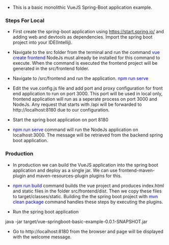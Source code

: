 
* This is a basic monolithic VueJS Spring-Boot application example.

### Steps For Local

* First create the spring-boot application using https://start.spring.io/ and 
  adding web and devtools as dependencies. Import the spring boot project into your IDE(Intellij).
  
* Navigate to the src folder from the terminal and run the command <font color="blue">vue create frontend</font>
NodeJs must already be installed for this command to execute. When the command is executed the frontend
  project will be generated in the src/frontend folder.
  
* Navigate to /src/frontend and run the application. <font color="blue">npm run serve</font>

* Edit the vue.config.js file and add port and proxy configuration for front end application to run on port 3000.
This port will be used in local only, frontend application will run as a seperate process on port 3000 and NodeJs. 
  Any request that starts with  /api will be forwarded to http://localhost:8180 due to our configuration.

* Start the spring boot application on port 8180
  
* <font color="blue">npm run serve</font> command will run the NodeJs application on localhost:3000.
The message will be retrieved from the backend spring boot application.
  

### Production

* In production we can build the VueJS application into the spring boot application
and deploy as a single jar. We can use frontend-maven-plugin and maven-resources-plugin plugins for this.
  
* <font color="blue">npm run build</font> command builds the vue project and produces index.html and static files
in the folder src/frontend/dist. Then we copy these files to target/classes/static. Building the the spring boot 
  project with <font color="blue">mvn clean package</font> command
  handles these steps by executing the plugins. 
  
* Run the spring boot application

java -jar target/vue-springboot-basic-example-0.0.1-SNAPSHOT.jar

* Go to http://localhost:8180 from the browser and page will be displayed with the welcome message.






